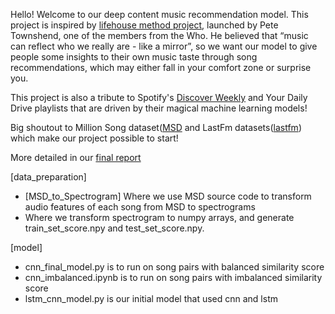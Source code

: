 Hello! Welcome to our deep content music recommendation model. This project is inspired by [lifehouse method project](https://petetownshend.net/musicals/lifehouse-method), launched by Pete Townshend, one of the members from the Who. He believed that “music can reflect who we really are - like a mirror”, so we want our model to give people some insights to their own music taste through song recommendations, which may either fall in your comfort zone or surprise you.

This project is also a tribute to Spotify's [Discover Weekly](https://www.spotify.com/discoverweekly/) and Your Daily Drive playlists that are driven by their magical machine learning models!  

Big shoutout to Million Song dataset([MSD](https://labrosa.ee.columbia.edu/millionsong/) and LastFm datasets([lastfm](https://labrosa.ee.columbia.edu/millionsong/lastfm)) which make our project possible to start!

More detailed in our [final report](https://github.com/wacero666/deep-learning-project/blob/master/10_707_final_report.pdf)  

[data_preparation]   
- [MSD_to_Spectrogram] Where we use MSD source code to transform audio features of each song from MSD to spectrograms  
- Where we transform spectrogram to numpy arrays, and generate train_set_score.npy and test_set_score.npy.

[model]
- cnn_final_model.py is to run on song pairs with balanced similarity score 
- cnn_imbalanced.ipynb is to run on song pairs with imbalanced similarity score
- lstm_cnn_model.py is our initial model that used cnn and lstm 


